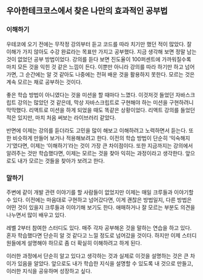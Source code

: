 ## 우아한테크코스에서 찾은 나만의 효과적인 공부법

### 이해하기

우테코에 오기 전에는 무작정 강의부터 듣고 코드를 따라 치기만 했던 적이 많았다. 잘 이해가 가지 않아도 수강 완료라는 목표만 가지고 공부했다. 지금 생각해 보면 정말 남는 것이 없었던 공부 방법이었다. 강의를 듣다 보면 진도율이 100퍼센트에 가까워질수록 마치 모든 것을 익힌 것 같은 느낌이 든다. 이뿐만 아니라 강의를 따라 하기만 하고 넘어가면, 그 순간에는 알 것 같아도 나중에는 전혀 배운 것을 활용하지 못한다. 모르는 것은 계속 모르는 채로 공부하는 것이다.

좋은 학습 방법이 아니였다는 것을 미션을 할 때마다 느꼈다. 이것저것 들었던 자바스크립트 강의는 많았던 것 같은데, 막상 자바스크립트로 구현해야 하는 미션을 구현하려니 막막했다. 리액트로 미션을 하게 되었을 때도 똑같은 상황이었다. 리액트 강의를 들었던 적은 있지만, 마치 처음 써보는 라이브러리 같았다.

반면에 이제는 강의를 듣더라도 고민을 많이 해보고 이해하려고 노력하면서 듣는다. 또한 비슷하게 만들어 보거나 적용해보려고 한다. 이전의 학습 방법이 단순히 ‘익숙해지기’였다면, 이제는 ‘이해하기’라는 것이 가장 큰 차이점이다. 또한 지금까지는 강의에서 알려주는 것만 학습했다면, 이제는 모르는 것을 찾아 익히는 과정이라고 생각한다. 앞으로도 내가 모르는 것들을 찾아가 보려고 한다.

### 말하기

주변에 같이 개발 관련 이야기를 할 사람들이 없었지만 이제는 매일 크루들과 이야기할 수 있다. 이전에는 마음대로 구현하고 넘어갔다면, 이게 괜찮은 방법일지, 다른 방법은 어떤 것이 있을지 크루들과 이야기해 보기도 한다. 애매하거나 잘 모르는 부분도 의견을 나누면서 많이 배우고 있다.

레벨 2부터 참여한 스터디도 있다. 매주 각자 공부해온 것을 말하는 연습을 하고 있다. 혼자 학습했다면 단순히 알 것 같다고 느낄 정도로 넘어갔을 것이다. 하지만 이제 스터디원들에게 설명해야 하므로 좀 더 확실히 이해하려고 하게 된다.

이러한 과정에서 단순히 알고 있다고 생각하는 것과 실제로 이것을 설명하는 것은 큰 차이가 있음을 알았다. 앞으로도 내가 학습한 지식을 설명할 수 있도록 내 것으로 만들고, 이러한 지식을 공유하며 성장하고 싶다.

